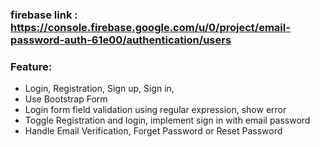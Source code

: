 ### firebase link : https://console.firebase.google.com/u/0/project/email-password-auth-61e00/authentication/users

### Feature:
- Login, Registration, Sign up, Sign in, 
- Use Bootstrap Form 
- Login form field validation using regular expression, show error
- Toggle Registration and login, implement sign in with email password
- Handle Email Verification, Forget Password or Reset Password
